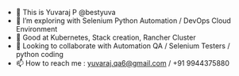 - 👋 This is Yuvaraj P @bestyuva
- 👀 I’m exploring with Selenium Python Automation  / DevOps Cloud Environment
- 🌱 Good at Kubernetes, Stack creation, Rancher Cluster 
- 💞️ Looking to collaborate with Automation QA / Selenium Testers / python coding
- 📫 How to reach me : yuvaraj.qa6@gmail.com / +91 9944375880 

<!---
bestyuva/bestyuva is a ✨ special ✨ repository because its `README.md` (this file) appears on your GitHub profile.
You can click the Preview link to take a look at your changes.
--->
